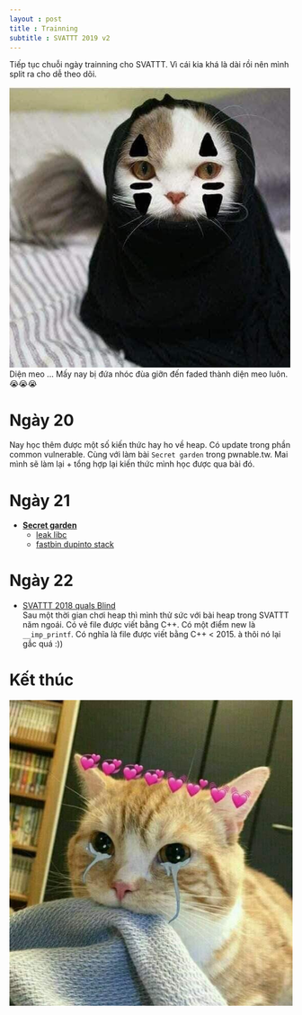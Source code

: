 ```yaml
---
layout : post 
title : Trainning 
subtitle : SVATTT 2019 v2
---  
```


Tiếp tục chuỗi ngày trainning cho SVATTT.  Vì cái kia khá là dài rồi nên mình split ra cho dễ theo dõi.  

![](/img/meo38.jpg)   
Diện meo ... Mấy nay bị đứa nhóc đùa giỡn đến faded thành diện meo luôn. 😭😭😭



# Ngày 20  
  Nay học thêm được một số kiến thức hay ho về heap. Có update trong phần common vulnerable. Cùng với làm bài ```Secret garden``` trong pwnable.tw. 
  Mai mình sẽ làm lại + tổng hợp lại kiến thức mình học được qua bài đó.  

# Ngày 21  
 - [**Secret garden**](https://pwnable.tw/)  
   + [leak libc](https://hacmao.pw/Pwnable/heap/leak_libc/)  
   + [fastbin dupinto stack](https://hacmao.pw/Pwnable/heap/fastbin_dup_into_stack/)  

# Ngày 22  
 - [SVATTT 2018 quals Blind](https://github.com/chung96vn/writeup/raw/master/SVATTT-2018-Quals/blind/blind)  
 Sau một thời gian chơi heap thì mình thử sức với bài heap trong SVATTT năm ngoái. Có vẻ file được viết bằng C++. Có một điểm new là ```__imp_printf```. Có nghĩa là file được viết bằng C++ < 2015. 
 à thôi nó lại gắc quá :))  


# Kết thúc  

![meo24](/img/meo24.jpg)  

